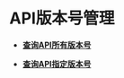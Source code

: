 # API版本号管理<a name="ZH-CN_TOPIC_0133184490"></a>

-   **[查询API所有版本号](查询API所有版本号.md)**  

-   **[查询API指定版本号](查询API指定版本号.md)**  


